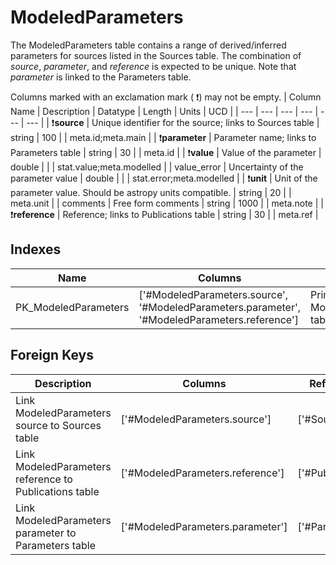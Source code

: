 # ModeledParameters
The ModeledParameters table contains a range of derived/inferred parameters for sources listed in the Sources table. The combination of *source*, *parameter*, and *reference* is expected to be unique. Note that *parameter* is linked to the Parameters table. 


Columns marked with an exclamation mark ( :exclamation:) may not be empty.
| Column Name | Description | Datatype | Length | Units  | UCD |
| --- | --- | --- | --- | --- | --- |
| :exclamation:**source** | Unique identifier for the source; links to Sources table | string | 100 |  | meta.id;meta.main  |
| :exclamation:**parameter** | Parameter name; links to Parameters table | string | 30 |  | meta.id  |
| :exclamation:**value** | Value of the parameter | double |  |  | stat.value;meta.modelled  |
| value_error | Uncertainty of the parameter value | double |  |  | stat.error;meta.modelled  |
| :exclamation:**unit** | Unit of the parameter value. Should be astropy units compatible. | string | 20 |  | meta.unit  |
| comments | Free form comments | string | 1000 |  | meta.note  |
| :exclamation:**reference** | Reference; links to Publications table | string | 30 |  | meta.ref  |

## Indexes
| Name | Columns | Description |
| --- | --- | --- |
| PK_ModeledParameters | ['#ModeledParameters.source', '#ModeledParameters.parameter', '#ModeledParameters.reference'] | Primary key for ModeledParameters table |

## Foreign Keys
| Description | Columns | Referenced Columns |
| --- | --- | --- |
| Link ModeledParameters source to Sources table | ['#ModeledParameters.source'] | ['#Sources.source'] |
| Link ModeledParameters reference to Publications table | ['#ModeledParameters.reference'] | ['#Publications.reference'] |
| Link ModeledParameters parameter to Parameters table | ['#ModeledParameters.parameter'] | ['#Parameters.parameter'] |

